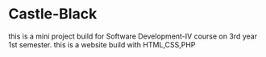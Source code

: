 # Castle-Black
this is a mini project build for Software Development-IV course on 3rd year 1st semester.
this is a website build with HTML,CSS,PHP
